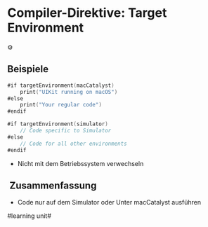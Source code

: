 # Compiler-Direktive: Target Environment
⚙️

## Beispiele

```swift
#if targetEnvironment(macCatalyst)
    print("UIKit running on macOS")
#else
    print("Your regular code")
#endif 
```

```swift
#if targetEnvironment(simulator)
    // Code specific to Simulator
#else
    // Code for all other environments
#endif
```

- Nicht mit dem Betriebssystem verwechseln

##  Zusammenfassung
- Code nur auf dem Simulator oder Unter macCatalyst ausführen




#learning unit#